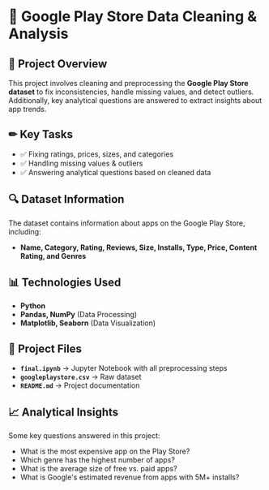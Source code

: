 # 📌 Google Play Store Data Cleaning & Analysis

## 📖 Project Overview
This project involves cleaning and preprocessing the **Google Play Store dataset** to fix inconsistencies, handle missing values, and detect outliers. Additionally, key analytical questions are answered to extract insights about app trends.

## ✏ Key Tasks
- ✅ Fixing ratings, prices, sizes, and categories  
- ✅ Handling missing values & outliers  
- ✅ Answering analytical questions based on cleaned data  

## 🔍 Dataset Information
The dataset contains information about apps on the Google Play Store, including:
- **Name, Category, Rating, Reviews, Size, Installs, Type, Price, Content Rating, and Genres**  

## 📊 Technologies Used
- **Python**
- **Pandas, NumPy** (Data Processing)
- **Matplotlib, Seaborn** (Data Visualization)

## 📂 Project Files
- **`final.ipynb`** → Jupyter Notebook with all preprocessing steps
- **`googleplaystore.csv`** → Raw dataset
- **`README.md`** → Project documentation

## 📈 Analytical Insights
Some key questions answered in this project:
- What is the most expensive app on the Play Store?
- Which genre has the highest number of apps?
- What is the average size of free vs. paid apps?
- What is Google's estimated revenue from apps with 5M+ installs?
